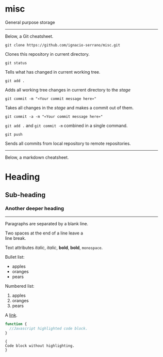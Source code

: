 misc
====
General purpose storage

---

Below, a Git cheatsheet.

    git clone https://github.com/ignacio-serrano/misc.git

Clones this repository in current directory.

    git status

Tells what has changed in current working tree.

    git add .

Adds all working tree changes in current directory to the _stage_

    git commit -m "«Your commit message here»"

Takes all changes in the _stage_ and makes a commit out of them.

    git commit -a -m "«Your commit message here»"

`git add .` and `git commit -m` combined in a single command.

    git push

Sends all commits from local repository to remote repositories.

---

Below, a markdown cheatsheet.

Heading
=======
Sub-heading
-----------
### Another deeper heading

---

Paragraphs are separated
by a blank line.

Two spaces at the end of a line leave a  
line break.

Text attributes _italic_, *italic*, __bold__, **bold**, `monospace`.

Bullet list:

  * apples
  * oranges
  * pears

Numbered list:

  1. apples
  2. oranges
  3. pears

A [link](http://example.com).

```javascript
function {
  //Javascript highlighted code block.
}
```

    {
    Code block without highlighting.
    }
